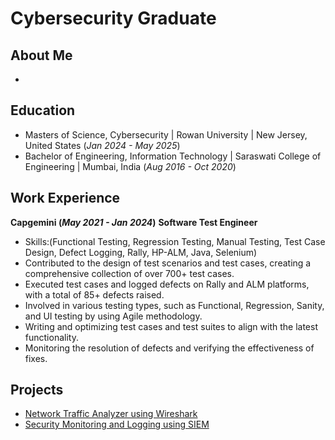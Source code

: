 # Cybersecurity Graduate

## About Me
-

## Education
- Masters of Science, Cybersecurity | Rowan University | New Jersey, United States (_Jan 2024 - May 2025_)								       		       		
- Bachelor of Engineering, Information Technology | Saraswati College of Engineering | Mumbai, India (_Aug 2016 - Oct 2020_)

## Work Experience
**Capgemini (_May 2021 - Jan 2024_)**
**Software Test Engineer**
- Skills:(Functional Testing, Regression Testing, Manual Testing, Test Case Design, Defect Logging, Rally, HP-ALM, Java, Selenium) 
- Contributed to the design of test scenarios and test cases, creating a comprehensive collection of over 700+ test cases.
- Executed test cases and logged defects on Rally and ALM platforms, with a total of 85+ defects raised.
- Involved in various testing types, such as Functional, Regression, Sanity, and UI testing by using Agile methodology.
- Writing and optimizing test cases and test suites to align with the latest functionality.
- Monitoring the resolution of defects and verifying the effectiveness of fixes.



## Projects
- [Network Traffic Analyzer using Wireshark](https://dasalvi36.github.io/Wireshark/)
- [Security Monitoring and Logging using SIEM]([https://dasalvi36.github.io/Wireshark/](https://dasalvi36.github.io/SIEM-Security-Information-and-Event-Management/))
  


